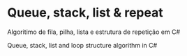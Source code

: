 # Queue, stack, list & repeat
Algoritimo de fila, pilha, lista e estrutura de repetição em C#

Queue, stack, list and loop structure algorithm in C#
